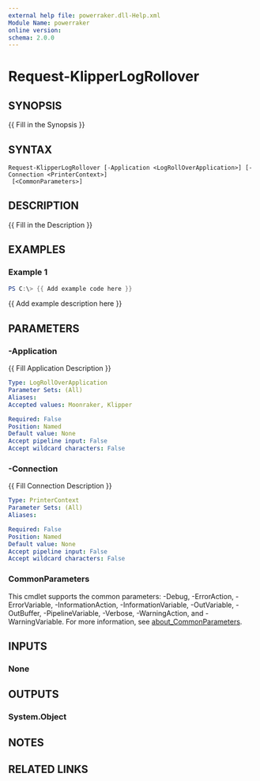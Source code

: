 ```yaml
---
external help file: powerraker.dll-Help.xml
Module Name: powerraker
online version:
schema: 2.0.0
---
```


# Request-KlipperLogRollover

## SYNOPSIS
{{ Fill in the Synopsis }}

## SYNTAX

```
Request-KlipperLogRollover [-Application <LogRollOverApplication>] [-Connection <PrinterContext>]
 [<CommonParameters>]
```

## DESCRIPTION
{{ Fill in the Description }}

## EXAMPLES

### Example 1
```powershell
PS C:\> {{ Add example code here }}
```

{{ Add example description here }}

## PARAMETERS

### -Application
{{ Fill Application Description }}

```yaml
Type: LogRollOverApplication
Parameter Sets: (All)
Aliases:
Accepted values: Moonraker, Klipper

Required: False
Position: Named
Default value: None
Accept pipeline input: False
Accept wildcard characters: False
```

### -Connection
{{ Fill Connection Description }}

```yaml
Type: PrinterContext
Parameter Sets: (All)
Aliases:

Required: False
Position: Named
Default value: None
Accept pipeline input: False
Accept wildcard characters: False
```

### CommonParameters
This cmdlet supports the common parameters: -Debug, -ErrorAction, -ErrorVariable, -InformationAction, -InformationVariable, -OutVariable, -OutBuffer, -PipelineVariable, -Verbose, -WarningAction, and -WarningVariable. For more information, see [about_CommonParameters](http://go.microsoft.com/fwlink/?LinkID=113216).

## INPUTS

### None
## OUTPUTS

### System.Object
## NOTES

## RELATED LINKS
